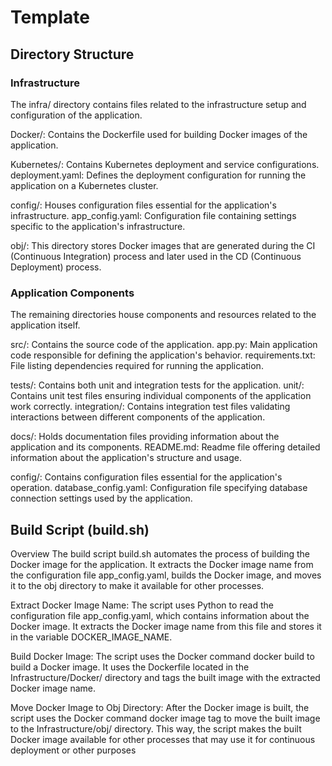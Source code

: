 # Template

## Directory Structure 

### Infrastructure
The infra/ directory contains files related to the infrastructure setup and configuration of the application.

Docker/: Contains the Dockerfile used for building Docker images of the application.

Kubernetes/: Contains Kubernetes deployment and service configurations.
deployment.yaml: Defines the deployment configuration for running the application on a Kubernetes cluster.

config/: Houses configuration files essential for the application's infrastructure. app_config.yaml: Configuration file containing settings specific to the application's infrastructure.

obj/: This directory stores Docker images that are generated during the CI (Continuous Integration) process and later used in the CD (Continuous Deployment) process.

### Application Components
The remaining directories house components and resources related to the application itself.

src/: Contains the source code of the application. app.py: Main application code responsible for defining the application's behavior. requirements.txt: File listing dependencies required for running the application.

tests/: Contains both unit and integration tests for the application. unit/: Contains unit test files ensuring individual components of the application work correctly. integration/: Contains integration test files validating interactions between different components of the application.

docs/: Holds documentation files providing information about the application and its components.
README.md: Readme file offering detailed information about the application's structure and usage.

config/: Contains configuration files essential for the application's operation. database_config.yaml: Configuration file specifying database connection settings used by the application.

## Build Script (build.sh)
Overview
The build script build.sh automates the process of building the Docker image for the application. It extracts the Docker image name from the configuration file app_config.yaml, builds the Docker image, and moves it to the obj directory to make it available for other processes.

Extract Docker Image Name: The script uses Python to read the configuration file app_config.yaml, which contains information about the Docker image. It extracts the Docker image name from this file and stores it in the variable DOCKER_IMAGE_NAME.

Build Docker Image: The script uses the Docker command docker build to build a Docker image. It uses the Dockerfile located in the Infrastructure/Docker/ directory and tags the built image with the extracted Docker image name.

Move Docker Image to Obj Directory: After the Docker image is built, the script uses the Docker command docker image tag to move the built image to the Infrastructure/obj/ directory. This way, the script makes the built Docker image available for other processes that may use it for continuous deployment or other purposes
